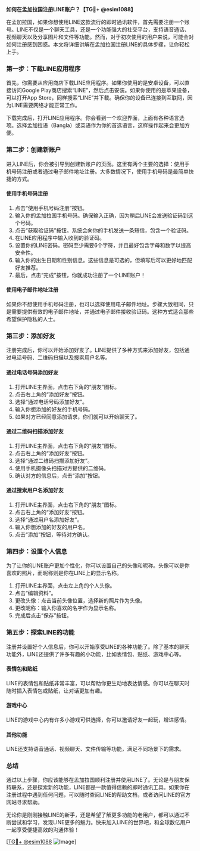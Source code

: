 **如何在孟加拉国注册LINE账户？【TG💪+ @esim1088】**

在孟加拉国，如果你想使用LINE这款流行的即时通讯软件，首先需要注册一个账号。LINE不仅是一个聊天工具，还是一个功能强大的社交平台，支持语音通话、视频聊天以及分享图片和文件等功能。然而，对于初次使用的用户来说，可能会对如何注册感到困惑。本文将详细讲解在孟加拉国注册LINE的具体步骤，让你轻松上手。

### **第一步：下载LINE应用程序**
首先，你需要从应用商店下载LINE应用程序。如果你使用的是安卓设备，可以直接访问Google Play商店搜索“LINE”，然后点击安装。如果你使用的是苹果设备，可以打开App Store，同样搜索“LINE”并下载。确保你的设备已连接到互联网，因为LINE需要网络才能正常工作。

下载完成后，打开LINE应用程序。你会看到一个欢迎界面，上面有各种语言选项。选择孟加拉语（Bangla）或英语作为你的首选语言，这样操作起来会更加方便。

### **第二步：创建新账户**
进入LINE后，你会被引导到创建新账户的页面。这里有两个主要的选择：使用手机号码注册或者通过电子邮件地址注册。大多数情况下，使用手机号码是最简单快捷的方式。

#### **使用手机号码注册**
1. 点击“使用手机号码注册”按钮。
2. 输入你的孟加拉国手机号码。确保输入正确，因为稍后LINE会发送验证码到这个号码。
3. 点击“获取验证码”按钮。系统会向你的手机发送一条短信，包含一个验证码。
4. 在LINE应用程序中输入收到的验证码。
5. 设置你的LINE密码。密码至少需要6个字符，并且最好包含字母和数字以提高安全性。
6. 输入你的出生日期和性别信息。这些信息是可选的，但填写后可以更好地匹配好友推荐。
7. 最后，点击“完成”按钮，你就成功注册了一个LINE账户！

#### **使用电子邮件地址注册**
如果你不想使用手机号码注册，也可以选择使用电子邮件地址。步骤大致相同，只是需要提供有效的电子邮件地址，并通过电子邮件接收验证码。这种方式适合那些希望保护隐私的人士。

### **第三步：添加好友**
注册完成后，你可以开始添加好友了。LINE提供了多种方式来添加好友，包括通过电话号码、二维码扫描以及搜索用户名等。

#### **通过电话号码添加好友**
1. 打开LINE主界面，点击右下角的“朋友”图标。
2. 点击右上角的“添加好友”按钮。
3. 选择“通过电话号码添加好友”。
4. 输入你想添加的好友的手机号码。
5. 如果对方已经同意添加请求，你们就可以开始聊天了。

#### **通过二维码扫描添加好友**
1. 打开LINE主界面，点击右下角的“朋友”图标。
2. 点击右上角的“添加好友”按钮。
3. 选择“通过二维码扫描添加好友”。
4. 使用手机摄像头扫描对方提供的二维码。
5. 确认对方的信息后，点击“添加”按钮。

#### **通过搜索用户名添加好友**
1. 打开LINE主界面，点击右下角的“朋友”图标。
2. 点击右上角的“添加好友”按钮。
3. 选择“通过用户名添加好友”。
4. 输入你想添加的好友的用户名。
5. 点击“添加”按钮，等待对方确认。

### **第四步：设置个人信息**
为了让你的LINE账户更加个性化，你可以设置自己的头像和昵称。头像可以是你喜欢的照片，而昵称则是你在LINE上的显示名称。

1. 打开LINE主界面，点击左上角的个人头像。
2. 点击“编辑资料”。
3. 更改头像：点击当前头像位置，选择新的照片作为头像。
4. 更改昵称：输入你喜欢的名字作为显示名称。
5. 完成后点击“保存”按钮。

### **第五步：探索LINE的功能**
注册并设置好个人信息后，你可以开始享受LINE的各种功能了。除了基本的聊天功能外，LINE还提供了许多有趣的小功能，比如表情包、贴纸、游戏中心等。

#### **表情包和贴纸**
LINE的表情包和贴纸非常丰富，可以帮助你更生动地表达情感。你可以在聊天时随时插入表情包或贴纸，让对话更加有趣。

#### **游戏中心**
LINE的游戏中心内有许多小游戏可供选择，你可以邀请好友一起玩，增进感情。

#### **其他功能**
LINE还支持语音通话、视频聊天、文件传输等功能，满足不同场景下的需求。

### **总结**
通过以上步骤，你应该能够在孟加拉国顺利注册并使用LINE了。无论是与朋友保持联系，还是探索新的功能，LINE都是一款值得信赖的即时通讯工具。如果你在注册过程中遇到任何问题，可以随时查阅LINE的帮助文档，或者访问LINE的官方网站寻求帮助。

无论你是刚刚接触LINE的新手，还是希望了解更多功能的老用户，都可以通过不断尝试和学习，发现LINE更多的魅力。快来加入LINE的世界吧，和全球数亿用户一起享受便捷高效的沟通体验！

[[TG💪+ @esim1088](https://t.me/s/esim1088) ![Image](https://i.postimg.cc/4NQfJmqS/Snipaste-2025-05-13-00-14-12.png)]